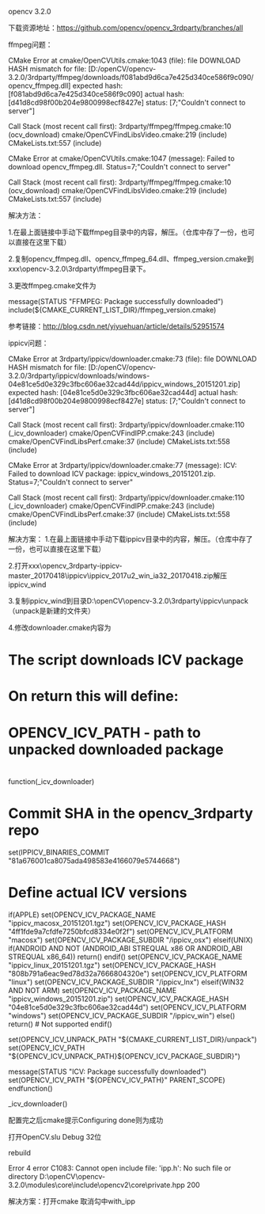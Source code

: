 opencv 3.2.0

下载资源地址：https://github.com/opencv/opencv_3rdparty/branches/all

ffmpeg问题：

CMake Error at cmake/OpenCVUtils.cmake:1043 (file):
  file DOWNLOAD HASH mismatch
    for file: [D:/openCV/opencv-3.2.0/3rdparty/ffmpeg/downloads/f081abd9d6ca7e425d340ce586f9c090/opencv_ffmpeg.dll]
      expected hash: [f081abd9d6ca7e425d340ce586f9c090]
        actual hash: [d41d8cd98f00b204e9800998ecf8427e]
             status: [7;"Couldn't connect to server"]

Call Stack (most recent call first):
  3rdparty/ffmpeg/ffmpeg.cmake:10 (ocv_download)
  cmake/OpenCVFindLibsVideo.cmake:219 (include)
  CMakeLists.txt:557 (include)


CMake Error at cmake/OpenCVUtils.cmake:1047 (message):
  Failed to download opencv_ffmpeg.dll.  Status=7;"Couldn't connect to
  server"
  
Call Stack (most recent call first):
  3rdparty/ffmpeg/ffmpeg.cmake:10 (ocv_download)
  cmake/OpenCVFindLibsVideo.cmake:219 (include)
  CMakeLists.txt:557 (include)

解决方法：

1.在最上面链接中手动下载ffmpeg目录中的内容，解压。（仓库中存了一份，也可以直接在这里下载）

2.复制opencv_ffmpeg.dll、opencv_ffmpeg_64.dll、ffmpeg_version.cmake到xxx\opencv-3.2.0\3rdparty\ffmpeg目录下。

3.更改ffmpeg.cmake文件为

message(STATUS "FFMPEG: Package successfully downloaded")
include(${CMAKE_CURRENT_LIST_DIR}/ffmpeg_version.cmake)

参考链接：http://blog.csdn.net/yiyuehuan/article/details/52951574

ippicv问题：

CMake Error at 3rdparty/ippicv/downloader.cmake:73 (file):
  file DOWNLOAD HASH mismatch
    for file: [D:/openCV/opencv-3.2.0/3rdparty/ippicv/downloads/windows-04e81ce5d0e329c3fbc606ae32cad44d/ippicv_windows_20151201.zip]
      expected hash: [04e81ce5d0e329c3fbc606ae32cad44d]
        actual hash: [d41d8cd98f00b204e9800998ecf8427e]
             status: [7;"Couldn't connect to server"]

Call Stack (most recent call first):
  3rdparty/ippicv/downloader.cmake:110 (_icv_downloader)
  cmake/OpenCVFindIPP.cmake:243 (include)
  cmake/OpenCVFindLibsPerf.cmake:37 (include)
  CMakeLists.txt:558 (include)


CMake Error at 3rdparty/ippicv/downloader.cmake:77 (message):
  ICV: Failed to download ICV package: ippicv_windows_20151201.zip.
  Status=7;"Couldn't connect to server"
  
Call Stack (most recent call first):
  3rdparty/ippicv/downloader.cmake:110 (_icv_downloader)
  cmake/OpenCVFindIPP.cmake:243 (include)
  cmake/OpenCVFindLibsPerf.cmake:37 (include)
  CMakeLists.txt:558 (include)
  
解决方案：
1.在最上面链接中手动下载ippicv目录中的内容，解压。（仓库中存了一份，也可以直接在这里下载）

2.打开xxx\opencv_3rdparty-ippicv-master_20170418\ippicv\ippicv_2017u2_win_ia32_20170418.zip解压ippicv_wind

3.复制ippicv_wind到目录D:\openCV\opencv-3.2.0\3rdparty\ippicv\unpack（unpack是新建的文件夹）

4.修改downloader.cmake内容为

#
# The script downloads ICV package
#
# On return this will define:
# OPENCV_ICV_PATH - path to unpacked downloaded package
#

function(_icv_downloader)
  # Commit SHA in the opencv_3rdparty repo
  set(IPPICV_BINARIES_COMMIT "81a676001ca8075ada498583e4166079e5744668")
  # Define actual ICV versions
  if(APPLE)
    set(OPENCV_ICV_PACKAGE_NAME "ippicv_macosx_20151201.tgz")
    set(OPENCV_ICV_PACKAGE_HASH "4ff1fde9a7cfdfe7250bfcd8334e0f2f")
    set(OPENCV_ICV_PLATFORM "macosx")
    set(OPENCV_ICV_PACKAGE_SUBDIR "/ippicv_osx")
  elseif(UNIX)
    if(ANDROID AND NOT (ANDROID_ABI STREQUAL x86 OR ANDROID_ABI STREQUAL x86_64))
      return()
    endif()
    set(OPENCV_ICV_PACKAGE_NAME "ippicv_linux_20151201.tgz")
    set(OPENCV_ICV_PACKAGE_HASH "808b791a6eac9ed78d32a7666804320e")
    set(OPENCV_ICV_PLATFORM "linux")
    set(OPENCV_ICV_PACKAGE_SUBDIR "/ippicv_lnx")
  elseif(WIN32 AND NOT ARM)
    set(OPENCV_ICV_PACKAGE_NAME "ippicv_windows_20151201.zip")
    set(OPENCV_ICV_PACKAGE_HASH "04e81ce5d0e329c3fbc606ae32cad44d")
    set(OPENCV_ICV_PLATFORM "windows")
    set(OPENCV_ICV_PACKAGE_SUBDIR "/ippicv_win")
  else()
    return() # Not supported
  endif()

  set(OPENCV_ICV_UNPACK_PATH "${CMAKE_CURRENT_LIST_DIR}/unpack")
  set(OPENCV_ICV_PATH "${OPENCV_ICV_UNPACK_PATH}${OPENCV_ICV_PACKAGE_SUBDIR}")

  message(STATUS "ICV: Package successfully downloaded")
  set(OPENCV_ICV_PATH "${OPENCV_ICV_PATH}" PARENT_SCOPE)
endfunction()

_icv_downloader()

配置完之后cmake提示Configuring done则为成功

打开OpenCV.slu Debug 32位

rebuild

Error 4 error C1083: Cannot open include file: 'ipp.h': No such file or directory D:\openCV\opencv-3.2.0\modules\core\include\opencv2\core\private.hpp 200

解决方案：打开cmake  取消勾中with_ipp

